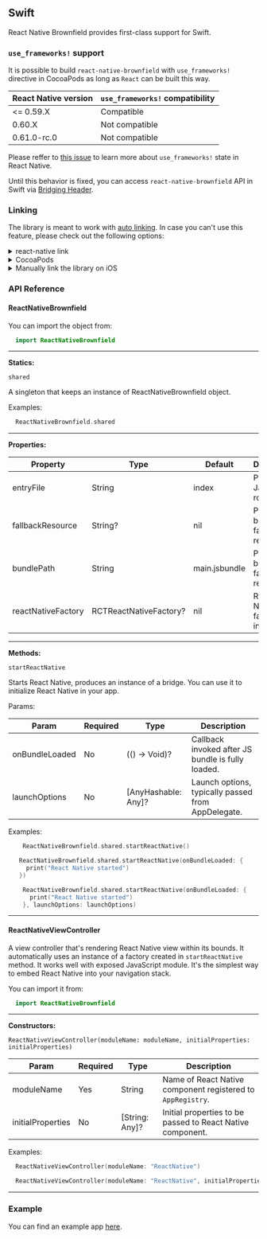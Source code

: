 ## Swift

React Native Brownfield provides first-class support for Swift. 

### `use_frameworks!` support

It is possible to build `react-native-brownfield` with `use_frameworks!` directive in CocoaPods as long as `React` can be built this way.

| React Native version       | `use_frameworks!` compatibility |
| -------------------------- | ------------------------------- | 
| <= 0.59.X                  | Compatible                      |
| 0.60.X                     | Not compatible                  |
| 0.61.0-rc.0                | Not compatible                  |

Please reffer to [this issue](https://github.com/facebook/react-native/issues/25349) to learn more about `use_frameworks!` state in React Native.

Until this behavior is fixed, you can access `react-native-brownfield` API in Swift via [Bridging Header](../example/swift/BridgingHeader.h).

### Linking

The library is meant to work with [auto linking](https://github.com/react-native-community/cli/blob/master/docs/autolinking.md). In case you can't use this feature, please check out the following options:

<details>
<summary>react-native link</summary>
Run the following command in your terminal:

```bash
  react-native link @callstack/react-native-brownfield
```
</details>

<details>
<summary>CocoaPods</summary>
Add the following line to your `Podfile`:

```ruby
  pod 'ReactNativeBrownfield', :path => '../node_modules/@callstack/react-native-brownfield'
```
</details>

<details>
<summary>Manually link the library on iOS</summary>

### `Open project.xcodeproj in Xcode`

Drag `ReactNativeBrownfield.xcodeproj` to your project on Xcode (usually under the Libraries group on Xcode):

![xcode-add](https://facebook.github.io/react-native/docs/assets/AddToLibraries.png)

### Link `libReactNativeBrownfield.a` binary with libraries

Click on your main project file (the one that represents the `.xcodeproj`) select `Build Phases` and drag the static library from the `Products` folder inside the Library you are importing to `Link Binary With Libraries` (or use the `+` sign and choose library from the list):

![xcode-link](https://facebook.github.io/react-native/docs/assets/AddToBuildPhases.png)
</details>

### API Reference

#### ReactNativeBrownfield

You can import the object from:

```swift
  import ReactNativeBrownfield
```

---

**Statics:**

`shared`

A singleton that keeps an instance of ReactNativeBrownfield object.

Examples:

```swift
  ReactNativeBrownfield.shared
```

---

**Properties:**

| Property                   | Type                    | Default        | Description                                        |
| -------------------------- | ----------------------- | -------------- | -------------------------------------------------- |
| entryFile                  | String                  | index          | Path to JavaScript root.                           |
| fallbackResource           | String?                 | nil            | Path to bundle fallback resource.                  |
| bundlePath                 | String                  | main.jsbundle  | Path to bundle fallback resource.                  |
| reactNativeFactory         | RCTReactNativeFactory?  | nil            | React Native factory instance.                     |

---

**Methods:**

`startReactNative`

Starts React Native, produces an instance of a bridge. You can use it to initialize React Native in your app.

Params:

| Param                   | Required | Type          | Description                                           |
| ----------------------- | -------- | ------------- | ----------------------------------------------------- |
| onBundleLoaded          | No       | (() -> Void)? | Callback invoked after JS bundle is fully loaded.     |
| launchOptions           | No       | [AnyHashable: Any]? | Launch options, typically passed from AppDelegate. |

Examples:

```swift
    ReactNativeBrownfield.shared.startReactNative()
```

```swift
   ReactNativeBrownfield.shared.startReactNative(onBundleLoaded: {
     print("React Native started")
   })
```

```swift
    ReactNativeBrownfield.shared.startReactNative(onBundleLoaded: {
      print("React Native started")
    }, launchOptions: launchOptions)
```

---

#### ReactNativeViewController

A view controller that's rendering React Native view within its bounds. It automatically uses an instance of a factory created in `startReactNative` method. It works well with exposed JavaScript module. It's the simplest way to embed React Native into your navigation stack.

You can import it from:

```swift
  import ReactNativeBrownfield
```

---

**Constructors:**

`ReactNativeViewController(moduleName: moduleName, initialProperties: initialProperties)`

| Param              | Required  | Type          | Description                                                   |
| ------------------ | --------- | ------------- | ------------------------------------------------------------- |
| moduleName         | Yes       | String        | Name of React Native component registered to `AppRegistry`.   |
| initialProperties  | No        | [String: Any]? | Initial properties to be passed to React Native component.    |

Examples:

```swift
  ReactNativeViewController(moduleName: "ReactNative")
```

```swift
  ReactNativeViewController(moduleName: "ReactNative", initialProperties: ["score": 12])
```

---

### Example

You can find an example app [here](../example/swift).


